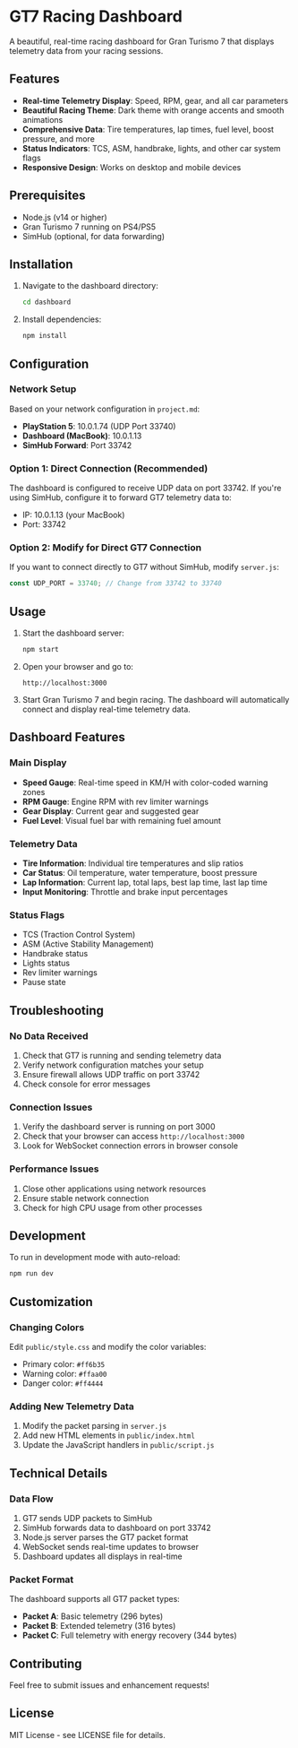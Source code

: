 # GT7 Racing Dashboard

A beautiful, real-time racing dashboard for Gran Turismo 7 that displays telemetry data from your racing sessions.

## Features

- **Real-time Telemetry Display**: Speed, RPM, gear, and all car parameters
- **Beautiful Racing Theme**: Dark theme with orange accents and smooth animations
- **Comprehensive Data**: Tire temperatures, lap times, fuel level, boost pressure, and more
- **Status Indicators**: TCS, ASM, handbrake, lights, and other car system flags
- **Responsive Design**: Works on desktop and mobile devices

## Prerequisites

- Node.js (v14 or higher)
- Gran Turismo 7 running on PS4/PS5
- SimHub (optional, for data forwarding)

## Installation

1. Navigate to the dashboard directory:
   ```bash
   cd dashboard
   ```

2. Install dependencies:
   ```bash
   npm install
   ```

## Configuration

### Network Setup

Based on your network configuration in `project.md`:

- **PlayStation 5**: 10.0.1.74 (UDP Port 33740)
- **Dashboard (MacBook)**: 10.0.1.13
- **SimHub Forward**: Port 33742

### Option 1: Direct Connection (Recommended)

The dashboard is configured to receive UDP data on port 33742. If you're using SimHub, configure it to forward GT7 telemetry data to:
- IP: 10.0.1.13 (your MacBook)
- Port: 33742

### Option 2: Modify for Direct GT7 Connection

If you want to connect directly to GT7 without SimHub, modify `server.js`:

```javascript
const UDP_PORT = 33740; // Change from 33742 to 33740
```

## Usage

1. Start the dashboard server:
   ```bash
   npm start
   ```

2. Open your browser and go to:
   ```
   http://localhost:3000
   ```

3. Start Gran Turismo 7 and begin racing. The dashboard will automatically connect and display real-time telemetry data.

## Dashboard Features

### Main Display
- **Speed Gauge**: Real-time speed in KM/H with color-coded warning zones
- **RPM Gauge**: Engine RPM with rev limiter warnings
- **Gear Display**: Current gear and suggested gear
- **Fuel Level**: Visual fuel bar with remaining fuel amount

### Telemetry Data
- **Tire Information**: Individual tire temperatures and slip ratios
- **Car Status**: Oil temperature, water temperature, boost pressure
- **Lap Information**: Current lap, total laps, best lap time, last lap time
- **Input Monitoring**: Throttle and brake input percentages

### Status Flags
- TCS (Traction Control System)
- ASM (Active Stability Management)
- Handbrake status
- Lights status
- Rev limiter warnings
- Pause state

## Troubleshooting

### No Data Received
1. Check that GT7 is running and sending telemetry data
2. Verify network configuration matches your setup
3. Ensure firewall allows UDP traffic on port 33742
4. Check console for error messages

### Connection Issues
1. Verify the dashboard server is running on port 3000
2. Check that your browser can access `http://localhost:3000`
3. Look for WebSocket connection errors in browser console

### Performance Issues
1. Close other applications using network resources
2. Ensure stable network connection
3. Check for high CPU usage from other processes

## Development

To run in development mode with auto-reload:

```bash
npm run dev
```

## Customization

### Changing Colors
Edit `public/style.css` and modify the color variables:
- Primary color: `#ff6b35`
- Warning color: `#ffaa00`
- Danger color: `#ff4444`

### Adding New Telemetry Data
1. Modify the packet parsing in `server.js`
2. Add new HTML elements in `public/index.html`
3. Update the JavaScript handlers in `public/script.js`

## Technical Details

### Data Flow
1. GT7 sends UDP packets to SimHub
2. SimHub forwards data to dashboard on port 33742
3. Node.js server parses the GT7 packet format
4. WebSocket sends real-time updates to browser
5. Dashboard updates all displays in real-time

### Packet Format
The dashboard supports all GT7 packet types:
- **Packet A**: Basic telemetry (296 bytes)
- **Packet B**: Extended telemetry (316 bytes)
- **Packet C**: Full telemetry with energy recovery (344 bytes)

## Contributing

Feel free to submit issues and enhancement requests!

## License

MIT License - see LICENSE file for details.